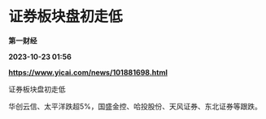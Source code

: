 # 证券板块盘初走低
**第一财经**

**2023-10-23 01:56**

**https://www.yicai.com/news/101881698.html**

证券板块盘初走低

华创云信、太平洋跌超5%，国盛金控、哈投股份、天风证券、东北证券等跟跌。